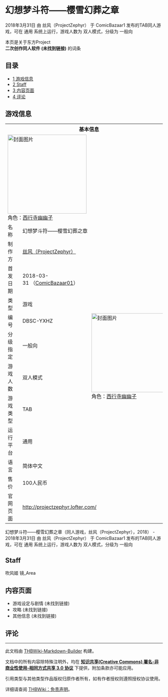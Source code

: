 # 幻想梦斗符——樱雪幻葬之章

<!-- source html: G:\repos\THBWiki-Markdown-Builder\THBWikiMarkdown\Temp\main\b\b9\ns0%3A%E5%B9%BB%E6%83%B3%E6%A2%A6%E6%96%97%E7%AC%A6%E2%80%94%E2%80%94%E6%A8%B1%E9%9B%AA%E5%B9%BB%E8%91%AC%E4%B9%8B%E7%AB%A0.html -->

2018年3月31日 由 丝风（ProjectZephyr） 于 ComicBazaar1 发布的TAB同人游戏，可在 通用 系统上运行，游戏人数为 双人模式，分级为 一般向

本页是关于东方Project  
 **二次创作同人软件 (未找到链接)** 的词条

## 目录

- [1 游戏信息](#游戏信息)
- [2 Staff](#Staff)
- [3 内容页面](#内容页面)
- [4 评论](#评论)





## 游戏信息

<table><tbody><tr><th colspan="3">基本信息</th></tr><tr><td class="cover-artwork-mobile" colspan="2"><a href="./文件-幻想梦斗符——樱雪幻葬之章封面.jpg.md" class="image" title="封面图片"><img alt="封面图片" src="https://upload.thwiki.cc/thumb/0/07/%E5%B9%BB%E6%83%B3%E6%A2%A6%E6%96%97%E7%AC%A6%E2%80%94%E2%80%94%E6%A8%B1%E9%9B%AA%E5%B9%BB%E8%91%AC%E4%B9%8B%E7%AB%A0%E5%B0%81%E9%9D%A2.jpg/252px-%E5%B9%BB%E6%83%B3%E6%A2%A6%E6%96%97%E7%AC%A6%E2%80%94%E2%80%94%E6%A8%B1%E9%9B%AA%E5%B9%BB%E8%91%AC%E4%B9%8B%E7%AB%A0%E5%B0%81%E9%9D%A2.jpg" decoding="async" loading="lazy" width="252" height="252" srcset="https://upload.thwiki.cc/thumb/0/07/%E5%B9%BB%E6%83%B3%E6%A2%A6%E6%96%97%E7%AC%A6%E2%80%94%E2%80%94%E6%A8%B1%E9%9B%AA%E5%B9%BB%E8%91%AC%E4%B9%8B%E7%AB%A0%E5%B0%81%E9%9D%A2.jpg/378px-%E5%B9%BB%E6%83%B3%E6%A2%A6%E6%96%97%E7%AC%A6%E2%80%94%E2%80%94%E6%A8%B1%E9%9B%AA%E5%B9%BB%E8%91%AC%E4%B9%8B%E7%AB%A0%E5%B0%81%E9%9D%A2.jpg 1.5x, https://upload.thwiki.cc/thumb/0/07/%E5%B9%BB%E6%83%B3%E6%A2%A6%E6%96%97%E7%AC%A6%E2%80%94%E2%80%94%E6%A8%B1%E9%9B%AA%E5%B9%BB%E8%91%AC%E4%B9%8B%E7%AB%A0%E5%B0%81%E9%9D%A2.jpg/504px-%E5%B9%BB%E6%83%B3%E6%A2%A6%E6%96%97%E7%AC%A6%E2%80%94%E2%80%94%E6%A8%B1%E9%9B%AA%E5%B9%BB%E8%91%AC%E4%B9%8B%E7%AB%A0%E5%B0%81%E9%9D%A2.jpg 2x" data-file-width="1200" data-file-height="1200"></a><div class="cover-char">角色：<a href="./西行寺幽幽子.md" title="西行寺幽幽子">西行寺幽幽子</a></div></td>
</tr><tr><td class="label">名称</td><td colspan="2"> 幻想梦斗符——樱雪幻葬之章 </td></tr><tr><td class="label">制作方</td><td><a href="./丝风（ProjectZephyr）.md" title="丝风（ProjectZephyr）">丝风（ProjectZephyr）</a></td><td class="cover-artwork" rowspan="9" style="min-width:252px;"><a href="./文件-幻想梦斗符——樱雪幻葬之章封面.jpg.md" class="image" title="封面图片"><img alt="封面图片" src="https://upload.thwiki.cc/thumb/0/07/%E5%B9%BB%E6%83%B3%E6%A2%A6%E6%96%97%E7%AC%A6%E2%80%94%E2%80%94%E6%A8%B1%E9%9B%AA%E5%B9%BB%E8%91%AC%E4%B9%8B%E7%AB%A0%E5%B0%81%E9%9D%A2.jpg/252px-%E5%B9%BB%E6%83%B3%E6%A2%A6%E6%96%97%E7%AC%A6%E2%80%94%E2%80%94%E6%A8%B1%E9%9B%AA%E5%B9%BB%E8%91%AC%E4%B9%8B%E7%AB%A0%E5%B0%81%E9%9D%A2.jpg" decoding="async" loading="lazy" width="252" height="252" srcset="https://upload.thwiki.cc/thumb/0/07/%E5%B9%BB%E6%83%B3%E6%A2%A6%E6%96%97%E7%AC%A6%E2%80%94%E2%80%94%E6%A8%B1%E9%9B%AA%E5%B9%BB%E8%91%AC%E4%B9%8B%E7%AB%A0%E5%B0%81%E9%9D%A2.jpg/378px-%E5%B9%BB%E6%83%B3%E6%A2%A6%E6%96%97%E7%AC%A6%E2%80%94%E2%80%94%E6%A8%B1%E9%9B%AA%E5%B9%BB%E8%91%AC%E4%B9%8B%E7%AB%A0%E5%B0%81%E9%9D%A2.jpg 1.5x, https://upload.thwiki.cc/thumb/0/07/%E5%B9%BB%E6%83%B3%E6%A2%A6%E6%96%97%E7%AC%A6%E2%80%94%E2%80%94%E6%A8%B1%E9%9B%AA%E5%B9%BB%E8%91%AC%E4%B9%8B%E7%AB%A0%E5%B0%81%E9%9D%A2.jpg/504px-%E5%B9%BB%E6%83%B3%E6%A2%A6%E6%96%97%E7%AC%A6%E2%80%94%E2%80%94%E6%A8%B1%E9%9B%AA%E5%B9%BB%E8%91%AC%E4%B9%8B%E7%AB%A0%E5%B0%81%E9%9D%A2.jpg 2x" data-file-width="1200" data-file-height="1200"></a><div class="cover-char">角色：<a href="./西行寺幽幽子.md" title="西行寺幽幽子">西行寺幽幽子</a></div></td>
</tr><tr><td class="label">首发日期</td><td>2018-03-31&#160;（<a href="/展会作品列表?e=ComicBazaar%231">ComicBazaar01</a>）</td></tr><tr><td class="label">类型</td><td>游戏</td></tr><tr><td class="label">编号</td><td>DBSC-YXHZ</td></tr><tr><td class="label">分级指定</td><td>一般向</td></tr><tr><td class="label">游戏人数</td><td>双人模式</td></tr><tr><td class="label">游戏类型</td><td>TAB</td></tr><tr><td class="label">运行平台</td><td>通用</td></tr><tr><td class="label">语言</td><td>简体中文</td></tr><tr><td class="label">售价</td><td>100人民币</td></tr>
<tr><td class="label">官网页面</td><td colspan="2"><a rel="nofollow" class="external free" href="http://projectzephyr.lofter.com/">http://projectzephyr.lofter.com/</a></td></tr></tbody></table>

幻想梦斗符——樱雪幻葬之章（同人游戏，丝风（ProjectZephyr），2018） - 2018年3月31日 由 丝风（ProjectZephyr） 于 ComicBazaar1 发布的TAB同人游戏，可在 通用 系统上运行，游戏人数为 双人模式，分级为 一般向

## Staff
  
吹风姬
镜_Area
  


## 内容页面
- 游戏设定与剧情 (未找到链接)
- 攻略 (未找到链接)
- 其他信息 (未找到链接)


## 评论




---

此文档由 [THBWiki-Markdown-Builder](https://github.com/Delsin-Yu/THBWiki-Markdown-Builder) 构建。

文档中的所有内容除特殊注明外，均在 [**知识共享(Creative Commons) 署名-非商业性使用-相同方式共享 3.0 协议**](https://creativecommons.org/licenses/by-sa/3.0/deed.zh-hans) 下提供，附加条款亦可能应用。

引用类型与其他类型作品版权归原作者所有，如有作者授权则遵照授权协议使用。

详细请查阅 [THBWiki：免责声明](https://thbwiki.cc/THBWiki:%E5%85%8D%E8%B4%A3%E5%A3%B0%E6%98%8E)。

